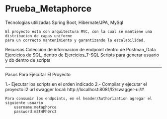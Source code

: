 # Prueba_Metaphorce

Tecnologias utilizadas
    Spring Boot, 
    Hibernate/JPA, 
    MySql

    El proyecto esta con arquitectura MVC, con la cual se mantiene una distribucion de capas uniforme
    para un correcto mantenimiento y garantizando la escalabilidad.

Recursos
    Coleccion de informacion de endpoint dentro de Postman_Data
    Ejercicios de SQL, dentro de Ejercicios_T-SQL
    Scripts para generar usuario y db dentro de scripts

------------------------------------------------------------------------------------------------------
Pasos Para Ejecutar El Proyecto

1.- Ejecutar los scripts en el orden indicado
2.- Compilar y ejecutar el proyecto l2
    url swagger local: http://localhost:8081/l2/swagger-ui/#

    Para consumir los endpoints, en el header/Authorization agregar el siguiente usuario
        username:metaphorce
        password:m3t4Ph0rc3